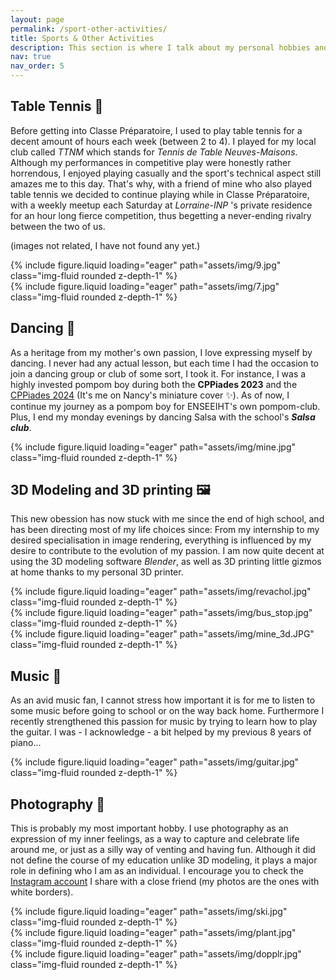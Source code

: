 ```yaml
---
layout: page
permalink: /sport-other-activities/
title: Sports & Other Activities
description: This section is where I talk about my personal hobbies and favourite sports.
nav: true
nav_order: 5
---
```


## Table Tennis 🏓
Before getting into Classe Préparatoire, I used to play table tennis for a decent amount of hours each week (between 2 to 4). I played for my local club called *TTNM* which stands for *Tennis de Table Neuves-Maisons*. Although my performances in competitive play were honestly rather horrendous, I enjoyed playing casually and the sport's technical aspect still amazes me to this day. That's why, with a friend of mine who also played table tennis we decided to continue playing while in Classe Préparatoire, with a weekly meetup each Saturday at *Lorraine-INP* 's private residence for an hour long fierce competition, thus begetting a never-ending rivalry between the two of us.

(images not related, I have not found any yet.)
<div class="row mt-3">
    <div class="col-sm mt-3 mt-md-0">
        {% include figure.liquid loading="eager" path="assets/img/9.jpg" class="img-fluid rounded z-depth-1" %}
    </div>
    <div class="col-sm mt-3 mt-md-0">
        {% include figure.liquid loading="eager" path="assets/img/7.jpg" class="img-fluid rounded z-depth-1" %}
    </div>
</div>

## Dancing 💃
As a heritage from my mother's own passion, I love expressing myself by dancing. I never had any actual lesson, but each time I had the occasion to join a dancing group or club of some sort, I took it. For instance, I was a highly invested pompom boy during both the **CPPiades 2023** and the [CPPiades 2024](https://cppiades.tvn7.fr/) \(It's me on Nancy's miniature cover ✨\). As of now, I continue my journey as a pompom boy for ENSEEIHT's own pompom-club. Plus, I end my monday evenings by dancing Salsa with the school's ***Salsa club***.

<div class="row mt-3">
    <div class="col-sm mt-3 mt-md-0">
        {% include figure.liquid loading="eager" path="assets/img/mine.jpg" class="img-fluid rounded z-depth-1" %}
    </div>
</div>

## 3D Modeling and 3D printing 🖼️
This new obession has now stuck with me since the end of high school, and has been directing most of my life choices since: From my internship to my desired specialisation in image rendering, everything is influenced by my desire to contribute to the evolution of my passion. I am now quite decent at using the 3D modeling software *Blender*, as well as 3D printing little gizmos at home thanks to my personal 3D printer.

<div class="row mt-3">
    <div class="col-sm mt-3 mt-md-0">
        {% include figure.liquid loading="eager" path="assets/img/revachol.jpg" class="img-fluid rounded z-depth-1" %}
    </div>
    <div class="col-sm mt-3 mt-md-0">
        {% include figure.liquid loading="eager" path="assets/img/bus_stop.jpg" class="img-fluid rounded z-depth-1" %}
    </div>
    <div class="col-sm mt-3 mt-md-0">
        {% include figure.liquid loading="eager" path="assets/img/mine_3d.JPG" class="img-fluid rounded z-depth-1" %}
    </div>
</div>

## Music 🎸
As an avid music fan, I cannot stress how important it is for me to listen to some music before going to school or on the way back home. Furthermore I recently strengthened this passion for music by trying to learn how to play the guitar. I was - I acknowledge - a bit helped by my previous 8 years of piano...

<div class="row mt-3">
    <div class="col-sm mt-3 mt-md-0">
        {% include figure.liquid loading="eager" path="assets/img/guitar.jpg" class="img-fluid rounded z-depth-1" %}
    </div>
</div>

## Photography 📸
This is probably my most important hobby. I use photography as an expression of my inner feelings, as a way to capture and celebrate life around me, or just as a silly way of venting and having fun. Although it did not define the course of my education unlike 3D modeling, it plays a major role in defining who I am as an individual. I encourage you to check the [Instagram account](https://instagram.com/Cedrouuu_Yanouuu) I share with a close friend \(my photos are the ones with white borders\).

<div class="row mt-3">
    <div class="col-sm mt-3 mt-md-0">
        {% include figure.liquid loading="eager" path="assets/img/ski.jpg" class="img-fluid rounded z-depth-1" %}
    </div>
    <div class="col-sm mt-3 mt-md-0">
        {% include figure.liquid loading="eager" path="assets/img/plant.jpg" class="img-fluid rounded z-depth-1" %}
    </div>
    <div class="col-sm mt-3 mt-md-0">
        {% include figure.liquid loading="eager" path="assets/img/dopplr.jpg" class="img-fluid rounded z-depth-1" %}
    </div>
</div>